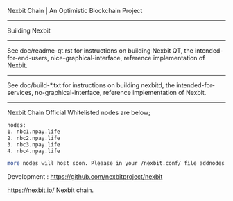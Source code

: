 Nexbit Chain | An Optimistic Blockchain Project


*************
Building Nexbit
*************
See doc/readme-qt.rst for instructions on building Nexbit QT,
the intended-for-end-users, nice-graphical-interface, reference
implementation of Nexbit.
***************
See doc/build-*.txt for instructions on building nexbitd,
the intended-for-services, no-graphical-interface, reference
implementation of Nexbit.

****************

Nexbit Chain Official Whitelisted nodes are below;
```bash
nodes:
1. nbc1.npay.life
2. nbc2.npay.life
3. nbc3.npay.life
4. nbc4.npay.life

more nodes will host soon. Pleaase in your /nexbit.conf/ file addnodes for faster sync.

```






Development :
https://github.com/nexbitproject/nexbit

https://nexbit.io/ 
Nexbit chain.

